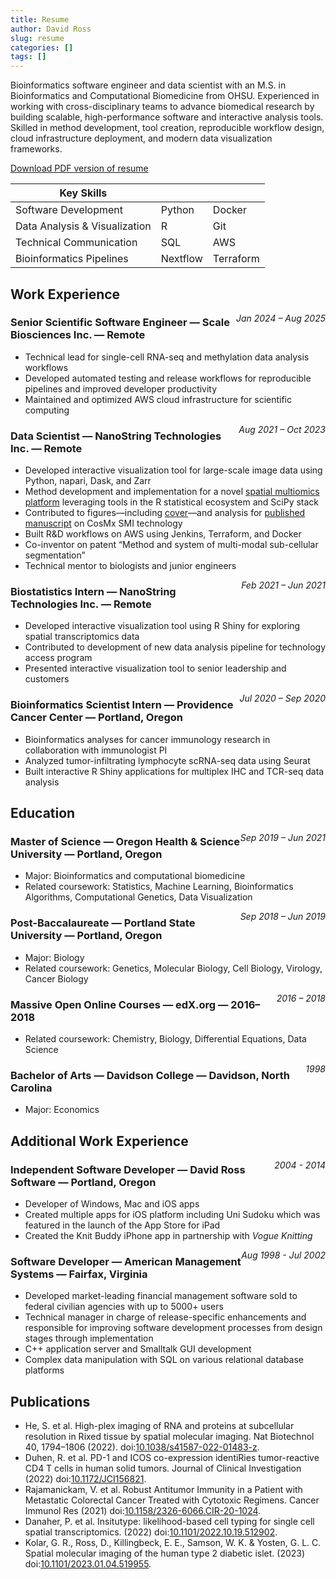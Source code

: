 ```yaml
---
title: Resume
author: David Ross
slug: resume
categories: []
tags: []
---
```


Bioinformatics software engineer and data scientist with an M.S. in Bioinformatics and Computational Biomedicine from OHSU. Experienced in working with cross-disciplinary teams to advance biomedical research by building scalable, high-performance software and interactive analysis tools. Skilled in method development, tool creation, reproducible workflow design, cloud infrastructure deployment, and modern data visualization frameworks.

[Download PDF version of resume](/David-Ross-resume.pdf)

| Key Skills |  |  |
| --- | --- | --- |
| Software Development | Python | Docker |
| Data Analysis & Visualization | R | Git |
| Technical Communication | SQL | AWS |
| Bioinformatics Pipelines | Nextflow | Terraform |

## Work Experience

<span style="float: right; font-style: italic; font-weight: normal;">Jan 2024 – Aug 2025</span>

### Senior Scientific Software Engineer — Scale Biosciences Inc. — Remote
- Technical lead for single-cell RNA-seq and methylation data analysis workflows
- Developed automated testing and release workflows for reproducible pipelines and improved developer productivity
- Maintained and optimized AWS cloud infrastructure for scientific computing

<span style="float: right; font-style: italic; font-weight: normal;">Aug 2021 – Oct 2023</span>

### Data Scientist — NanoString Technologies Inc. — Remote
- Developed interactive visualization tool for large-scale image data using Python, napari, Dask, and Zarr
- Method development and implementation for a novel [spatial multiomics platform](https://nanostring.com/products/cosmx-spatial-molecular-imager/spatial-single-cell-imaging/) leveraging tools in the R statistical ecosystem and SciPy stack
- Contributed to figures—including [cover](https://www.nature.com/nbt/volumes/40/issues/12)—and analysis for [published manuscript](https://www.nature.com/articles/s41587-022-01483-z) on CosMx SMI technology
- Built R&D workflows on AWS using Jenkins, Terraform, and Docker
- Co-inventor on patent “Method and system of multi-modal sub-cellular segmentation”
- Technical mentor to biologists and junior engineers

<span style="float: right; font-style: italic; font-weight: normal;">Feb 2021 – Jun 2021</span>

### Biostatistics Intern — NanoString Technologies Inc. — Remote

-	Developed interactive visualization tool using R Shiny for exploring spatial transcriptomics data
-	Contributed to development of new data analysis pipeline for technology access program
-	Presented interactive visualization tool to senior leadership and customers

<span style="float: right; font-style: italic; font-weight: normal;">Jul 2020 – Sep 2020</span>

### Bioinformatics Scientist Intern — Providence Cancer Center — Portland, Oregon

- Bioinformatics analyses for cancer immunology research in collaboration with immunologist PI
- Analyzed tumor-infiltrating lymphocyte scRNA-seq data using Seurat
- Built interactive R Shiny applications for multiplex IHC and TCR-seq data analysis

## Education

<span style="float: right; font-style: italic; font-weight: normal;">Sep 2019 – Jun 2021</span>

### Master of Science — Oregon Health & Science University — Portland, Oregon

- Major: Bioinformatics and computational biomedicine
- Related coursework: Statistics, Machine Learning, Bioinformatics Algorithms, Computational Genetics, Data Visualization

<span style="float: right; font-style: italic; font-weight: normal;">Sep 2018 – Jun 2019</span>

### Post-Baccalaureate — Portland State University — Portland, Oregon

- Major: Biology
- Related coursework: Genetics, Molecular Biology, Cell Biology, Virology, Cancer Biology

<span style="float: right; font-style: italic; font-weight: normal;">2016 – 2018</span>

### Massive Open Online Courses — edX.org — 2016–2018

- Related coursework: Chemistry, Biology, Differential Equations, Data Science

<span style="float: right; font-style: italic; font-weight: normal;">1998</span>

### Bachelor of Arts — Davidson College — Davidson, North Carolina

- Major: Economics

## Additional Work Experience

<span style="float: right; font-style: italic; font-weight: normal;">2004 - 2014</span>

### Independent Software Developer — David Ross Software — Portland, Oregon

- Developer of Windows, Mac and iOS apps
- Created multiple apps for iOS platform including Uni Sudoku which was featured in the launch of the App Store for iPad
- Created the Knit Buddy iPhone app in partnership with _Vogue Knitting_

<span style="float: right; font-style: italic; font-weight: normal;">Aug 1998 - Jul 2002</span>

### Software Developer — American Management Systems — Fairfax, Virginia

- Developed market-leading financial management software sold to federal civilian agencies with up to 5000+ users
- Technical manager in charge of release-specific enhancements and responsible for improving software development processes from design stages through implementation
- C++ application server and Smalltalk GUI development
- Complex data manipulation with SQL on various relational database platforms

## Publications

- He, S. et al. High-plex imaging of RNA and proteins at subcellular resolution in Rixed tissue by spatial molecular imaging. Nat Biotechnol 40, 1794–1806 (2022). doi:[10.1038/s41587-022-01483-z](https://doi.org/10.1038/s41587-022-01483-z).
- Duhen, R. et al. PD-1 and ICOS co-expression identiRies tumor-reactive CD4 T cells in human solid tumors. Journal of Clinical Investigation (2022) doi:[10.1172/JCI156821](https://doi.org/10.1172/JCI156821).
- Rajamanickam, V. et al. Robust Antitumor Immunity in a Patient with Metastatic Colorectal Cancer Treated with Cytotoxic Regimens. Cancer Immunol Res (2021) doi:[10.1158/2326-6066.CIR-20-1024](https://doi.org/10.1158/2326-6066.CIR-20-1024).
- Danaher, P. et al. Insitutype: likelihood-based cell typing for single cell spatial transcriptomics. (2022) doi:[10.1101/2022.10.19.512902](http://biorxiv.org/lookup/doi/10.1101/2022.10.19.512902).
- Kolar, G. R., Ross, D., Killingbeck, E. E., Samson, W. K. & Yosten, G. L. C. Spatial molecular imaging of the human type 2 diabetic islet. (2023) doi:[10.1101/2023.01.04.519955](http://biorxiv.org/lookup/doi/10.1101/2023.01.04.519955).
